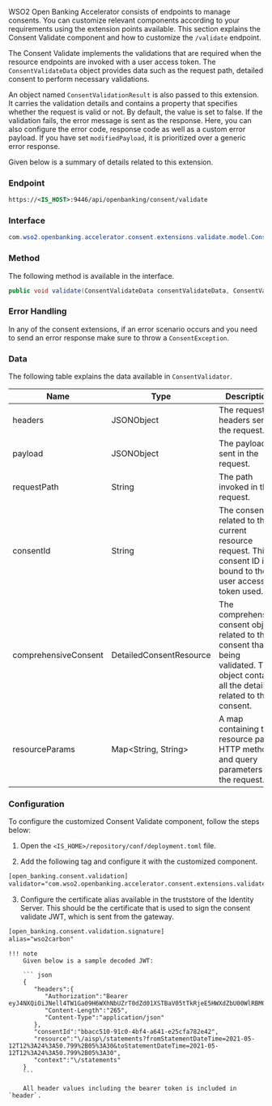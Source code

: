 WSO2 Open Banking Accelerator consists of endpoints to manage consents. You can customize relevant components 
according to your requirements using the extension points available. This section explains the Consent Validate 
component and how to customize the `/validate` endpoint.

The Consent Validate implements the validations that are required when the resource endpoints are invoked with a user 
access token. The `ConsentValidateData` object provides data such as the request path, detailed consent to perform 
necessary validations. 

An object named `ConsentValidationResult` is also passed to this extension. It carries the validation details and 
contains a property that specifies whether the request is valid or not. By default, the value is set to false. 
If the validation fails, the error message is sent as the response. Here, you can also configure the error code,
response code as well as a custom error payload. If you have set `modifiedPayload`, it is prioritized over a 
generic error response.

Given below is a summary of details related to this extension.

### Endpoint
``` xml
https://<IS_HOST>:9446/api/openbanking/consent/validate
```

### Interface
``` java
com.wso2.openbanking.accelerator.consent.extensions.validate.model.ConsentValidator
```
### Method 
The following method is available in the interface.
``` java
public void validate(ConsentValidateData consentValidateData, ConsentValidationResult consentValidationResult) throws ConsentException;
```

### Error Handling
In any of the consent extensions, if an error scenario occurs and you need to send an error response make sure to throw 
a `ConsentException`.

### Data
The following table explains the data available in `ConsentValidator`.

| Name      | Type                  | Description  |
| ----------|-----------------------| -------------|
| headers   | JSONObject            | The request headers sent in the request. |
| payload   | JSONObject            | The payload sent in the request. |
| requestPath   | String            | The path invoked in the request. |
| consentId | String                | The consent ID related to the current resource request. This consent ID is bound to the user access token used. |
| comprehensiveConsent  | DetailedConsentResource   | The comprehensive consent object related to the consent that is being validated. This object contains all the details related to the consent. |
| resourceParams | Map<String, String>                | A map containing the resource path, HTTP method, and query parameters of the request.


### Configuration 

To configure the customized Consent Validate component, follow the steps below:

1. Open the `<IS_HOME>/repository/conf/deployment.toml` file.
    
2. Add the following tag and configure it with the customized component.
``` xml
[open_banking.consent.validation]
validator="com.wso2.openbanking.accelerator.consent.extensions.validate.impl.DefaultConsentValidator"
```

3. Configure the certificate alias available in the truststore of the Identity Server. This should be the certificate that 
is used to sign the consent validate JWT, which is sent from the gateway.
``` xml
[open_banking.consent.validation.signature]
alias="wso2carbon"
```

    !!! note
        Given below is a sample decoded JWT:
        
        ``` json
        {
           "headers":{
              "Authorization":"Bearer eyJ4NXQiOiJNell4TW1Ga09H6WXhNbUZrT0dZd01XSTBaV05tTkRjeE5HWXdZbU00WlRBM01...kdRek5HTTBaR1JsTmpKa09ERmtaRFJpT1RGa01XRmhNelUyWkdWbE5nX1JTMjU2IiwiYWxnIjoiUlMyNTYifQ",
              "Content-Length":"265",
              "Content-Type":"application/json"
           },
           "consentId":"bbacc510-91c0-4bf4-a641-e25cfa782e42",
           "resource":"\/aisp\/statements?fromStatementDateTime=2021-05-12T12%3A24%3A50.799%2B05%3A30&toStatementDateTime=2021-05-12T12%3A24%3A50.799%2B05%3A30",
           "context":"\/statements"
        }
        ```
        
        All header values including the bearer token is included in `header`. 
